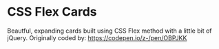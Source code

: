 # CSS Flex Cards
Beautful, expanding cards built using CSS Flex method with a little bit of jQuery.
Originally coded by: https://codepen.io/z-/pen/OBPJKK
